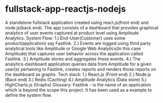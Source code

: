 # fullstack-app-reactjs-nodejs
A standalone fullstack application created using react.js(front end) and node.js(back end). The app consists of a dashboard that provides graphical analytics of user events captured at product level using Amplitude Analytics.  System Flow: 1.) End-User(Customer) uses some product(application) say Fastlink. 2.) Events are logged using third party analytical tools like Amplitude or Google Web Analytics(In this case Amplitude) that captures user behavior across the application called Fastlink. 3.) Amplitude stores and aggregates these events. 4.) The analytics-dashboard application queries data from Amplitude for a given user(s) pertaining to Fastlink, creates reports and renders those reports on the dashboard as graphs.  Tech stack: 1.) React.js (Front end) 2.) Node.js (Back end) 3.) Redis (Caching) 4.) Amplitude Analytics (Data store) 5.) HighCharts.js (Graphs)  Glossary: Fastlink - is the name of an application which is beyond the scope this project. It has been used as a example to define the system flow.
